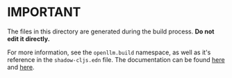 # IMPORTANT
The files in this directory are generated during the build process. **Do not edit it directly.**

For more information, see the `openllm.build` namespace, as well as it's reference in the `shadow-cljs.edn` file. The documentation can be found [here](https://shadow-cljs.github.io/docs/UsersGuide.html#build-hooks) and [here](https://shadow-cljs.github.io/docs/UsersGuide.html#compile-stages).
